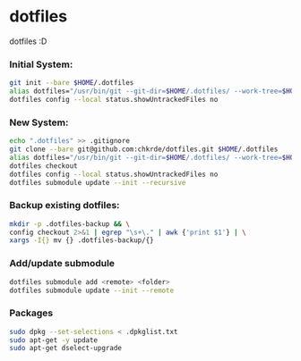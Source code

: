 # dotfiles
dotfiles :D

### Initial System:
```bash
git init --bare $HOME/.dotfiles
alias dotfiles="/usr/bin/git --git-dir=$HOME/.dotfiles/ --work-tree=$HOME"
dotfiles config --local status.showUntrackedFiles no
```

### New System:
```bash
echo ".dotfiles" >> .gitignore
git clone --bare git@github.com:chkrde/dotfiles.git $HOME/.dotfiles
alias dotfiles="/usr/bin/git --git-dir=$HOME/.dotfiles/ --work-tree=$HOME"
dotfiles checkout
dotfiles config --local status.showUntrackedFiles no
dotfiles submodule update --init --recursive
```

### Backup existing dotfiles:
```bash
mkdir -p .dotfiles-backup && \
config checkout 2>&1 | egrep "\s+\." | awk {'print $1'} | \
xargs -I{} mv {} .dotfiles-backup/{}
```

### Add/update submodule
```bash
dotfiles submodule add <remote> <folder>
dotfiles submodule update --init --remote
```

### Packages
```bash
sudo dpkg --set-selections < .dpkglist.txt
sudo apt-get -y update
sudo apt-get dselect-upgrade
```
